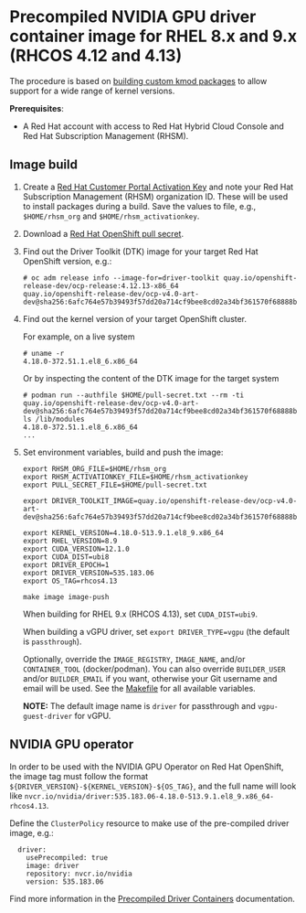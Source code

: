# Precompiled NVIDIA GPU driver container image for RHEL 8.x and 9.x (RHCOS 4.12 and 4.13)

The procedure is based on [building custom kmod packages](https://github.com/NVIDIA/yum-packaging-precompiled-kmod) to allow support for a wide range of kernel versions.

**Prerequisites**:

* A Red Hat account with access to Red Hat Hybrid Cloud Console and Red Hat Subscription Management (RHSM).

## Image build

1. Create a [Red Hat Customer Portal Activation Key](https://access.redhat.com/articles/1378093) and note your Red Hat Subscription Management (RHSM) organization ID. These will be used to install packages during a build. Save the values to file, e.g., `$HOME/rhsm_org` and `$HOME/rhsm_activationkey`.

2. Download a [Red Hat OpenShift pull secret](https://access.redhat.com/documentation/en-us/openshift_cluster_manager/2023/html/managing_clusters/assembly-managing-clusters#downloading_and_updating_pull_secrets).

3. Find out the Driver Toolkit (DTK) image for your target Red Hat OpenShift version, e.g.:

    ```
    # oc adm release info --image-for=driver-toolkit quay.io/openshift-release-dev/ocp-release:4.12.13-x86_64
    quay.io/openshift-release-dev/ocp-v4.0-art-dev@sha256:6afc764e57b39493f57dd20a714cf9bee8cd02a34bf361570f68888b4af753ad
    ```

4. Find out the kernel version of your target OpenShift cluster.

    For example, on a live system

    ```
    # uname -r
    4.18.0-372.51.1.el8_6.x86_64
    ```

    Or by inspecting the content of the DTK image for the target system

    ```
    # podman run --authfile $HOME/pull-secret.txt --rm -ti quay.io/openshift-release-dev/ocp-v4.0-art-dev@sha256:6afc764e57b39493f57dd20a714cf9bee8cd02a34bf361570f68888b4af753ad ls /lib/modules
    4.18.0-372.51.1.el8_6.x86_64
    ...
    ```

5. Set environment variables, build and push the image:

    ```
    export RHSM_ORG_FILE=$HOME/rhsm_org
    export RHSM_ACTIVATIONKEY_FILE=$HOME/rhsm_activationkey
    export PULL_SECRET_FILE=$HOME/pull-secret.txt

    export DRIVER_TOOLKIT_IMAGE=quay.io/openshift-release-dev/ocp-v4.0-art-dev@sha256:6afc764e57b39493f57dd20a714cf9bee8cd02a34bf361570f68888b4af753ad

    export KERNEL_VERSION=4.18.0-513.9.1.el8_9.x86_64
    export RHEL_VERSION=8.9
    export CUDA_VERSION=12.1.0
    export CUDA_DIST=ubi8
    export DRIVER_EPOCH=1
    export DRIVER_VERSION=535.183.06
    export OS_TAG=rhcos4.13

    make image image-push
    ```

    When building for RHEL 9.x (RHCOS 4.13), set `CUDA_DIST=ubi9`.

    When building a vGPU driver, set `export DRIVER_TYPE=vgpu` (the default is `passthrough`).

    Optionally, override the `IMAGE_REGISTRY`, `IMAGE_NAME`, and/or `CONTAINER_TOOL` (docker/podman). You can also override `BUILDER_USER` and/or `BUILDER_EMAIL` if you want, otherwise your Git username and email will be used. See the [Makefile](Makefile) for all available variables.

    **NOTE:** The default image name is `driver` for passthrough and `vgpu-guest-driver` for vGPU.

## NVIDIA GPU operator

In order to be used with the NVIDIA GPU Operator on Red Hat OpenShift, the image tag must follow the format `${DRIVER_VERSION}-${KERNEL_VERSION}-${OS_TAG}`, and the full name will look like `nvcr.io/nvidia/driver:535.183.06-4.18.0-513.9.1.el8_9.x86_64-rhcos4.13`.


Define the `ClusterPolicy` resource to make use of the pre-compiled driver image, e.g.:

```
  driver:
    usePrecompiled: true
    image: driver
    repository: nvcr.io/nvidia
    version: 535.183.06
```

Find more information in the [Precompiled Driver Containers](https://docs.nvidia.com/datacenter/cloud-native/gpu-operator/latest/precompiled-drivers.html) documentation.
